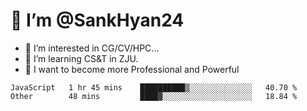 # 👋 I’m @SankHyan24

- 👀 I’m interested in CG/CV/HPC...
- 🌱 I’m learning CS&T in ZJU.
- 💞️ I want to become more Professional and Powerful


<!---
SankHyan24/SankHyan24 is a ✨ special ✨ repository because its `README.md` (this file) appears on your GitHub profile.
You can click the Preview link to take a look at your changes.
--->
<!--START_SECTION:waka-->

```text
JavaScript   1 hr 45 mins    ██████████▒░░░░░░░░░░░░░░   40.70 %
Other        48 mins         ████▓░░░░░░░░░░░░░░░░░░░░   18.84 %
```

<!--END_SECTION:waka-->
